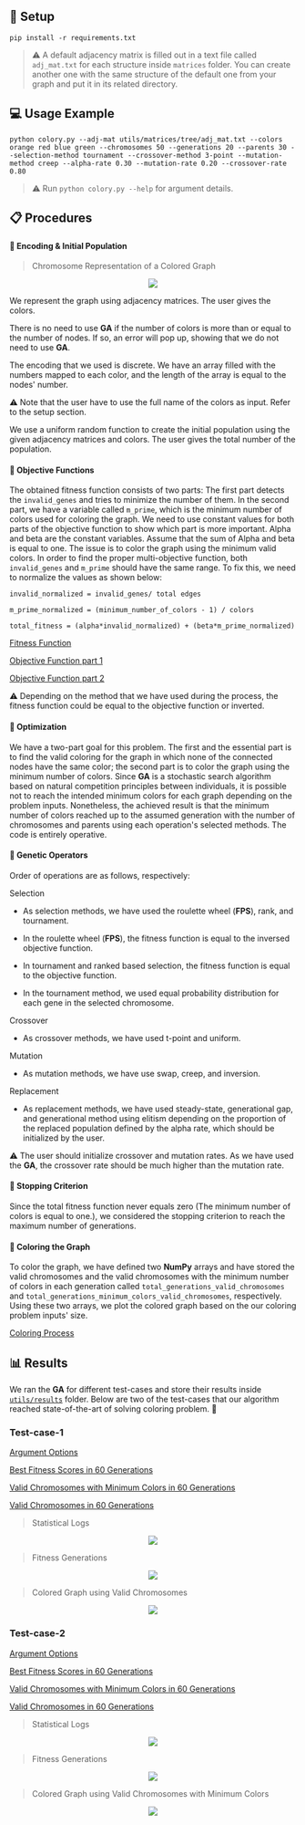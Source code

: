 

## 🔧 Setup

```console
pip install -r requirements.txt
```

> ⚠️ A default adjacency matrix is filled out in a text file called `adj_mat.txt` for each structure inside `matrices` folder. You can create another one with the same structure of the default one from your graph and put it in its related directory.

## 💻 Usage Example

```console
python colory.py --adj-mat utils/matrices/tree/adj_mat.txt --colors orange red blue green --chromosomes 50 --generations 20 --parents 30 --selection-method tournament --crossover-method 3-point --mutation-method creep --alpha-rate 0.30 --mutation-rate 0.20 --crossover-rate 0.80

```

> ⚠️ Run `python colory.py --help` for argument details.

## 📋 Procedures

#### 📌 Encoding & Initial Population

> Chromosome Representation of a Colored Graph
<p align="center">
    <img src="https://github.com/wildonion/colory/blob/main/utils/coloring_chromo.png">
</p>

We represent the graph using adjacency matrices. The user gives the colors.

There is no need to use **GA** if the number of colors is more than or equal to the number of nodes. If so, an error will pop up, showing that we do not need to use **GA**.


The encoding that we used is discrete. We have an array filled with the numbers mapped to each color, and the length of the array is equal to the nodes' number.

⚠️ Note that the user have to use the full name of the colors as input. Refer to the setup section.

We use a uniform random function to create the initial population using the given adjacency matrices and colors. The user gives the total number of the population.

#### 📌 Objective Functions

The obtained fitness function consists of two parts: The first part detects the `invalid_genes` and tries to minimize the number of them. In the second part, we have a variable called `m_prime`, which is the minimum number of colors used for coloring the graph. We need to use constant values for both parts of the objective function to show which part is more important. Alpha and beta are the constant variables. Assume that the sum of Alpha and beta is equal to one. The issue is to color the graph using the minimum valid colors. In order to find the proper multi-objective function, both `invalid_genes` and `m_prime` should have the same range. To fix this, we need to normalize the values as shown below:

`invalid_normalized = invalid_genes/ total edges`

`m_prime_normalized = (minimum_number_of_colors - 1) / colors`

`total_fitness = (alpha*invalid_normalized) + (beta*m_prime_normalized)`


[Fitness Function](https://github.com/wildonion/colory/blob/8615f41f84685e0cba8ae27fff8f20cc1fddf37a/_evolver/_ga.py#L121)

[Objective Function part 1](https://github.com/wildonion/colory/blob/8615f41f84685e0cba8ae27fff8f20cc1fddf37a/_evolver/_ga.py#L132)

[Objective Function part 2](https://github.com/wildonion/colory/blob/8615f41f84685e0cba8ae27fff8f20cc1fddf37a/_evolver/_ga.py#L143)

⚠️ Depending on the method that we have used during the process, the fitness function could be equal to the objective function or inverted.

#### 📌 Optimization

We have a two-part goal for this problem. The first and the essential part is to find the valid coloring for the graph in which none of the connected nodes have the same color; the second part is to color the graph using the minimum number of colors. Since **GA** is a stochastic search algorithm based on natural competition principles between individuals, it is possible not to reach the intended minimum colors for each graph depending on the problem inputs. Nonetheless, the achieved result is that the minimum number of colors reached up to the assumed generation with the number of chromosomes and parents using each operation's selected methods. The code is entirely operative.

#### 📌 Genetic Operators

Order of operations are as follows, respectively:

Selection

* As selection methods, we have used the roulette wheel (**FPS**), rank, and tournament.

 * In the roulette wheel (**FPS**), the fitness function is equal to the inversed objective function.
 * In tournament and ranked based selection, the fitness function is equal to the objective function.
 * In the tournament method, we used equal probability distribution for each gene in the selected chromosome.

Crossover

* As crossover methods, we have used t-point and uniform.

Mutation

* As mutation methods, we have use swap, creep, and inversion.

Replacement

* As replacement methods, we have used steady-state, generational gap, and generational method using elitism depending on the proportion of the replaced population defined by the alpha rate, which should be initialized by the user.

⚠️ The user should initialize crossover and mutation rates. As we have used the **GA**, the crossover rate should be much higher than the mutation rate.


#### 📌 Stopping Criterion

Since the total fitness function never equals zero (The minimum number of colors is equal to one.), we considered the stopping criterion to reach the maximum number of generations.

#### 📌 Coloring the Graph

To color the graph, we have defined two **NumPy** arrays and have stored the valid chromosomes and the valid chromosomes with the minimum number of colors in each generation called `total_generations_valid_chromosomes` and `total_generations_minimum_colors_valid_chromosomes`, respectively.  Using these two arrays, we plot the colored graph based on the our coloring problem inputs' size.

[Coloring Process](https://github.com/wildonion/colory/blob/8615f41f84685e0cba8ae27fff8f20cc1fddf37a/_evolver/_ga.py#L774)

## 📊 Results

We ran the **GA** for different test-cases and store their results inside [`utils/results`](https://github.com/wildonion/colory/blob/main/utils/results/) folder. Below are two of the test-cases that our algorithm reached state-of-the-art of solving coloring problem. 🙂

### Test-case-1

[Argument Options](https://github.com/wildonion/colory/blob/main/utils/results/test-case-1/arguments.txt)

[Best Fitness Scores in 60 Generations](https://github.com/wildonion/colory/blob/main/utils/results/test-case-1/best_fitness_scores_in_60_generations.npy)

[Valid Chromosomes with Minimum Colors in 60 Generations](https://github.com/wildonion/colory/blob/main/utils/results/test-case-1/minimum_colors_valid_chromosomes_in_60_generations.npy)

[Valid Chromosomes in 60 Generations](https://github.com/wildonion/colory/blob/main/utils/results/test-case-1/valid_chromosomes_in_60_generations.npy)

> Statistical Logs
<p align="center">
    <img src="https://github.com/wildonion/colory/blob/main/utils/results/test-case-1/stat_log.png">
</p>

> Fitness Generations
<p align="center">
    <img src="https://github.com/wildonion/colory/blob/main/utils/results/test-case-1/fitness_generations.png">
</p>

> Colored Graph using Valid Chromosomes
<p align="center">
    <img src="https://github.com/wildonion/colory/blob/main/utils/results/test-case-1/colored_graph_using_valid_chromosomes_after_60_generations.png">
</p>

### Test-case-2

[Argument Options](https://github.com/wildonion/colory/blob/main/utils/results/test-case-2/arguments.txt)

[Best Fitness Scores in 60 Generations](https://github.com/wildonion/colory/blob/main/utils/results/test-case-2/best_fitness_scores_in_60_generations.npy)

[Valid Chromosomes with Minimum Colors in 60 Generations](https://github.com/wildonion/colory/blob/main/utils/results/test-case-2/minimum_colors_valid_chromosomes_in_60_generations.npy)

[Valid Chromosomes in 60 Generations](https://github.com/wildonion/colory/blob/main/utils/results/test-case-2/valid_chromosomes_in_60_generations.npy)

> Statistical Logs
<p align="center">
    <img src="https://github.com/wildonion/colory/blob/main/utils/results/test-case-2/stat_log.png">
</p>

> Fitness Generations
<p align="center">
    <img src="https://github.com/wildonion/colory/blob/main/utils/results/test-case-2/fitness_generations.png">
</p>

> Colored Graph using Valid Chromosomes with Minimum Colors
<p align="center">
    <img src="https://github.com/wildonion/colory/blob/main/utils/results/test-case-2/colored_graph_using_minimum_colors_after_60_generations.png">
</p>
